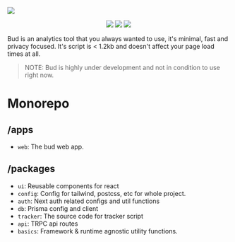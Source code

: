 ![](https://user-images.githubusercontent.com/70624701/205416407-dfdbe14d-816f-4e33-aad6-be6f49e64bde.png)

<p align="center">
    <img src="https://img.shields.io/tokei/lines/github/vedantnn71/bud">
    <img src="https://img.shields.io/github/languages/top/vedantnn71/bud">
    <a href="https://discord.gg/jXpsbRU2Rr">
      <img src="https://img.shields.io/badge/discord-join-blue" />
    </a>
</p>

Bud is an analytics tool that you always wanted to use, it's minimal, fast and privacy focused. It's script is < 1.2kb and doesn't affect your page load times at all.

> NOTE: Bud is highly under development and not in condition to use right now.

# Monorepo

## /apps

- `web`: The bud web app.

## /packages

- `ui`: Reusable components for react
- `config`: Config for tailwind, postcss, etc for whole project.
- `auth`: Next auth related configs and util functions
- `db`: Prisma config and client
- `tracker`: The source code for tracker script
- `api`: TRPC api routes
- `basics`: Framework & runtime agnostic utility functions.
